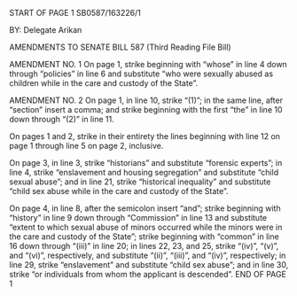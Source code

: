 START OF PAGE 1
SB0587/163226/1

BY: Delegate Arikan

AMENDMENTS TO SENATE BILL 587
(Third Reading File Bill)

AMENDMENT NO. 1
On page 1, strike beginning with “whose” in line 4 down through “policies” in line
6 and substitute “who were sexually abused as children while in the care and custody of
the State”.

AMENDMENT NO. 2
On page 1, in line 10, strike “(1)”; in the same line, after “section” insert a comma;
and strike beginning with the first “the” in line 10 down through “(2)” in line 11.

On pages 1 and 2, strike in their entirety the lines beginning with line 12 on page
1 through line 5 on page 2, inclusive.

On page 3, in line 3, strike “historians” and substitute “forensic experts”; in line
4, strike “enslavement and housing segregation” and substitute “child sexual abuse”;
and in line 21, strike “historical inequality” and substitute “child sex abuse while in the
care and custody of the State”.

On page 4, in line 8, after the semicolon insert “and”; strike beginning with
“history” in line 9 down through “Commission” in line 13 and substitute “extent to which
sexual abuse of minors occurred while the minors were in the care and custody of the
State”; strike beginning with “common” in line 16 down through “(iii)” in line 20; in lines
22, 23, and 25, strike “(iv)”, “(v)”, and “(vi)”, respectively, and substitute “(ii)”, “(iii)”, and
“(iv)”, respectively; in line 29, strike “enslavement” and substitute “child sex abuse”; and
in line 30, strike “or individuals from whom the applicant is descended”.
END OF PAGE 1